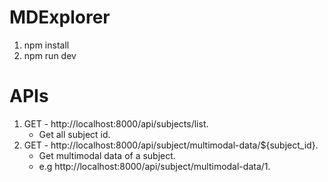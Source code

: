 # MDExplorer
1. npm install
2. npm run dev

# APIs
1. GET - http://localhost:8000/api/subjects/list.
   * Get all subject id.
2. GET - http://localhost:8000/api/subject/multimodal-data/${subject_id}.
   * Get multimodal data of a subject.
   * e.g http://localhost:8000/api/subject/multimodal-data/1.
